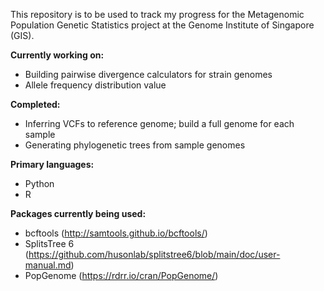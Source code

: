 This repository is to be used to track my progress for the Metagenomic Population Genetic Statistics project at the Genome Institute of Singapore (GIS).

<b>Currently working on:</b>
- Building pairwise divergence calculators for strain genomes
- Allele frequency distribution value

<b>Completed:</b>
- Inferring VCFs to reference genome; build a full genome for each sample
- Generating phylogenetic trees from sample genomes

<b>Primary languages:</b>
- Python
- R

<b>Packages currently being used:</b>
- bcftools (http://samtools.github.io/bcftools/)
- SplitsTree 6 (https://github.com/husonlab/splitstree6/blob/main/doc/user-manual.md)
- PopGenome (https://rdrr.io/cran/PopGenome/)
